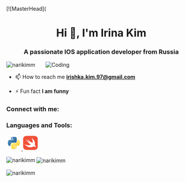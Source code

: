 [![MasterHead](

<h1 align="center">Hi 👋, I'm Irina Kim</h1>
<h3 align="center">A passionate IOS application developer from Russia</h3>
<img align="right" alt="Coding" width="400" src="https://cdn2.vectorstock.com/i/1000x1000/51/16/media-developer-female-in-office-vector-30165116.jpg">

<p align="left"> <img src="https://komarev.com/ghpvc/?username=narikimm&label=Profile%20views&color=0e75b6&style=flat" alt="narikimm" /> </p>

- 📫 How to reach me **irishka.kim.97@gmail.com**

- ⚡ Fun fact **I am funny**

<h3 align="left">Connect with me:</h3>
<p align="left">
</p>

<h3 align="left">Languages and Tools:</h3>
<p align="left"> <a href="https://www.python.org" target="_blank" rel="noreferrer"> <img src="https://raw.githubusercontent.com/devicons/devicon/master/icons/python/python-original.svg" alt="python" width="40" height="40"/> </a> <a href="https://developer.apple.com/swift/" target="_blank" rel="noreferrer"> <img src="https://raw.githubusercontent.com/devicons/devicon/master/icons/swift/swift-original.svg" alt="swift" width="40" height="40"/> </a> </p>

<p><img align="left" src="https://github-readme-stats.vercel.app/api/top-langs?username=narikimm&show_icons=true&locale=en&layout=compact" alt="narikimm" /></p>

<p>&nbsp;<img align="center" src="https://github-readme-stats.vercel.app/api?username=narikimm&show_icons=true&locale=en" alt="narikimm" /></p>

<p><img align="center" src="https://github-readme-streak-stats.herokuapp.com/?user=narikimm&" alt="narikimm" /></p>
